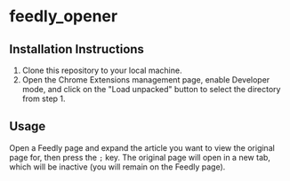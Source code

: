 # feedly_opener

## Installation Instructions

1. Clone this repository to your local machine.
2. Open the Chrome Extensions management page, enable Developer mode, and click on the "Load unpacked" button to select the directory from step 1.

## Usage

Open a Feedly page and expand the article you want to view the original page for, then press the `;` key.
The original page will open in a new tab, which will be inactive (you will remain on the Feedly page).
